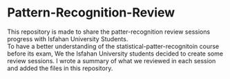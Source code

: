 # Pattern-Recognition-Review
This repository is made to share the patter-recognition review sessions progress with Isfahan University Students. <br>
To have a better understanding of the statistical-patter-recognitoin course before its exam, We the Isfahan University students decided to create some review sessions. I wrote a summary of what we reviewed in each session and added the files in this repository.
